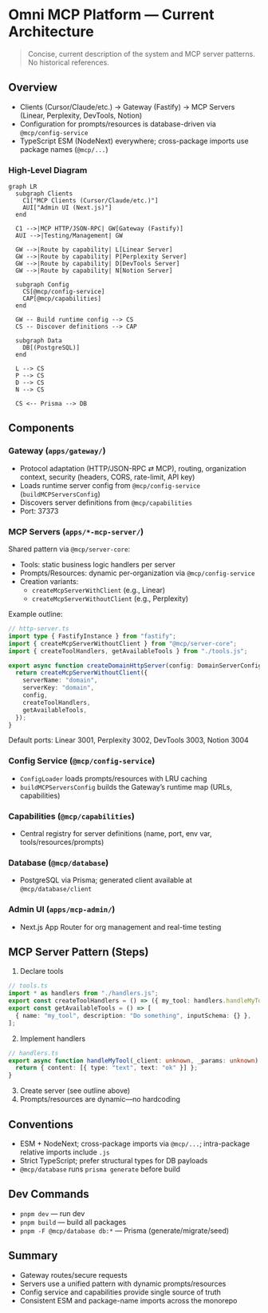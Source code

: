 # Omni MCP Platform — Current Architecture

> Concise, current description of the system and MCP server patterns. No historical references.

## Overview

- Clients (Cursor/Claude/etc.) → Gateway (Fastify) → MCP Servers (Linear, Perplexity, DevTools,
  Notion)
- Configuration for prompts/resources is database-driven via `@mcp/config-service`
- TypeScript ESM (NodeNext) everywhere; cross-package imports use package names (`@mcp/...`)

### High‑Level Diagram

```mermaid
graph LR
  subgraph Clients
    C1["MCP Clients (Cursor/Claude/etc.)"]
    AUI["Admin UI (Next.js)"]
  end

  C1 -->|MCP HTTP/JSON-RPC| GW[Gateway (Fastify)]
  AUI -->|Testing/Management| GW

  GW -->|Route by capability| L[Linear Server]
  GW -->|Route by capability| P[Perplexity Server]
  GW -->|Route by capability| D[DevTools Server]
  GW -->|Route by capability| N[Notion Server]

  subgraph Config
    CS[@mcp/config-service]
    CAP[@mcp/capabilities]
  end

  GW -- Build runtime config --> CS
  CS -- Discover definitions --> CAP

  subgraph Data
    DB[(PostgreSQL)]
  end

  L --> CS
  P --> CS
  D --> CS
  N --> CS

  CS <-- Prisma --> DB
```

## Components

### Gateway (`apps/gateway/`)

- Protocol adaptation (HTTP/JSON-RPC ⇄ MCP), routing, organization context, security (headers, CORS,
  rate-limit, API key)
- Loads runtime server config from `@mcp/config-service` (`buildMCPServersConfig`)
- Discovers server definitions from `@mcp/capabilities`
- Port: 37373

### MCP Servers (`apps/*-mcp-server/`)

Shared pattern via `@mcp/server-core`:

- Tools: static business logic handlers per server
- Prompts/Resources: dynamic per-organization via `@mcp/config-service`
- Creation variants:
  - `createMcpServerWithClient` (e.g., Linear)
  - `createMcpServerWithoutClient` (e.g., Perplexity)

Example outline:

```ts
// http-server.ts
import type { FastifyInstance } from "fastify";
import { createMcpServerWithoutClient } from "@mcp/server-core";
import { createToolHandlers, getAvailableTools } from "./tools.js";

export async function createDomainHttpServer(config: DomainServerConfig): Promise<FastifyInstance> {
  return createMcpServerWithoutClient({
    serverName: "domain",
    serverKey: "domain",
    config,
    createToolHandlers,
    getAvailableTools,
  });
}
```

Default ports: Linear 3001, Perplexity 3002, DevTools 3003, Notion 3004

### Config Service (`@mcp/config-service`)

- `ConfigLoader` loads prompts/resources with LRU caching
- `buildMCPServersConfig` builds the Gateway’s runtime map (URLs, capabilities)

### Capabilities (`@mcp/capabilities`)

- Central registry for server definitions (name, port, env var, tools/resources/prompts)

### Database (`@mcp/database`)

- PostgreSQL via Prisma; generated client available at `@mcp/database/client`

### Admin UI (`apps/mcp-admin/`)

- Next.js App Router for org management and real-time testing

## MCP Server Pattern (Steps)

1. Declare tools

```ts
// tools.ts
import * as handlers from "./handlers.js";
export const createToolHandlers = () => ({ my_tool: handlers.handleMyTool });
export const getAvailableTools = () => [
  { name: "my_tool", description: "Do something", inputSchema: {} },
];
```

2. Implement handlers

```ts
// handlers.ts
export async function handleMyTool(_client: unknown, _params: unknown) {
  return { content: [{ type: "text", text: "ok" }] };
}
```

3. Create server (see outline above)
4. Prompts/resources are dynamic—no hardcoding

## Conventions

- ESM + NodeNext; cross-package imports via `@mcp/...`; intra-package relative imports include `.js`
- Strict TypeScript; prefer structural types for DB payloads
- `@mcp/database` runs `prisma generate` before build

## Dev Commands

- `pnpm dev` — run dev
- `pnpm build` — build all packages
- `pnpm -F @mcp/database db:*` — Prisma (generate/migrate/seed)

## Summary

- Gateway routes/secure requests
- Servers use a unified pattern with dynamic prompts/resources
- Config service and capabilities provide single source of truth
- Consistent ESM and package-name imports across the monorepo
